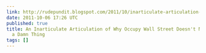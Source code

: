 ```yaml
---
link: http://rudepundit.blogspot.com/2011/10/inarticulate-articulation-of-why-occupy.html
date: 2011-10-06 17:26 UTC
published: true
title: An Inarticulate Articulation of Why Occupy Wall Street Doesn't Need to Articulate
  a Damn Thing
tags: []
---
```




